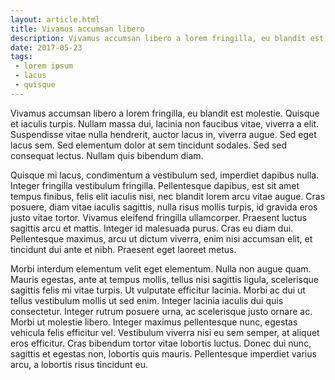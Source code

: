 ```yaml
---
layout: article.html
title: Vivamus accumsan libero
description: Vivamus accumsan libero a lorem fringilla, eu blandit est molestie.
date: 2017-05-23
tags:
 - lorem ipsum
 - lacus
 - quisque
---
```


Vivamus accumsan libero a lorem fringilla, eu blandit est molestie. Quisque et iaculis turpis. Nullam massa dui, lacinia non faucibus vitae, viverra a elit. Suspendisse vitae nulla hendrerit, auctor lacus in, viverra augue. Sed eget lacus sem. Sed elementum dolor at sem tincidunt sodales. Sed sed consequat lectus. Nullam quis bibendum diam.

Quisque mi lacus, condimentum a vestibulum sed, imperdiet dapibus nulla. Integer fringilla vestibulum fringilla. Pellentesque dapibus, est sit amet tempus finibus, felis elit iaculis nisi, nec blandit lorem arcu vitae augue. Cras posuere, diam vitae iaculis sagittis, nulla risus mollis turpis, id gravida eros justo vitae tortor. Vivamus eleifend fringilla ullamcorper. Praesent luctus sagittis arcu et mattis. Integer id malesuada purus. Cras eu diam dui. Pellentesque maximus, arcu ut dictum viverra, enim nisi accumsan elit, et tincidunt dui ante et nibh. Praesent eget laoreet metus.

Morbi interdum elementum velit eget elementum. Nulla non augue quam. Mauris egestas, ante at tempus mollis, tellus nisi sagittis ligula, scelerisque sagittis felis mi vitae turpis. Ut vulputate efficitur lacinia. Morbi ac dui ut tellus vestibulum mollis ut sed enim. Integer lacinia iaculis dui quis consectetur. Integer rutrum posuere urna, ac scelerisque justo ornare ac. Morbi ut molestie libero. Integer maximus pellentesque nunc, egestas vehicula felis efficitur vel. Vestibulum viverra nisi eu sem semper, at aliquet eros efficitur. Cras bibendum tortor vitae lobortis luctus. Donec dui nunc, sagittis et egestas non, lobortis quis mauris. Pellentesque imperdiet varius arcu, a lobortis risus tincidunt eu.
